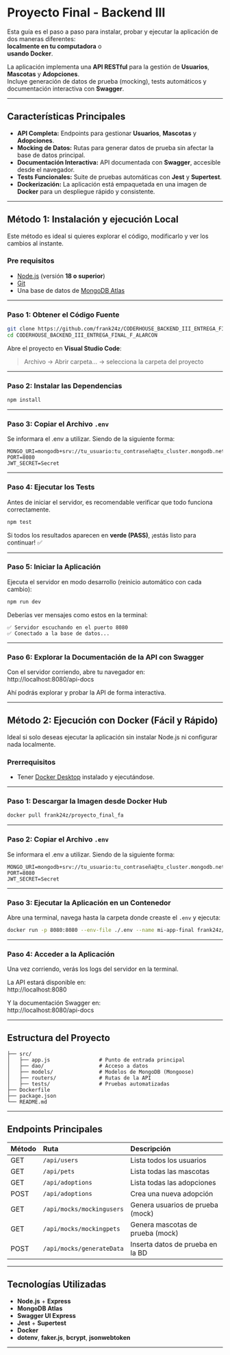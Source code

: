 # Proyecto Final - Backend III


Esta guía es el paso a paso para instalar, probar y ejecutar la aplicación de dos maneras diferentes:  
**localmente en tu computadora** o  
**usando Docker**.

La aplicación implementa una **API RESTful** para la gestión de **Usuarios**, **Mascotas** y **Adopciones**.  
Incluye generación de datos de prueba (mocking), tests automáticos y documentación interactiva con **Swagger**.

---

## Características Principales

- **API Completa:** Endpoints para gestionar **Usuarios**, **Mascotas** y **Adopciones**.  
- **Mocking de Datos:** Rutas para generar datos de prueba sin afectar la base de datos principal.  
- **Documentación Interactiva:** API documentada con **Swagger**, accesible desde el navegador.  
- **Tests Funcionales:** Suite de pruebas automáticas con **Jest** y **Supertest**.  
- **Dockerización:** La aplicación está empaquetada en una imagen de **Docker** para un despliegue rápido y consistente.  

---

## Método 1: Instalación y ejecución Local

Este método es ideal si quieres explorar el código, modificarlo y ver los cambios al instante.

### Pre requisitos

- [Node.js](https://nodejs.org/) (versión **18 o superior**)  
- [Git](https://git-scm.com/downloads)  
- Una base de datos de [MongoDB Atlas](https://www.mongodb.com/)

---

### Paso 1: Obtener el Código Fuente

```bash
git clone https://github.com/frank24z/CODERHOUSE_BACKEND_III_ENTREGA_FINAL_F_ALARCON.git
cd CODERHOUSE_BACKEND_III_ENTREGA_FINAL_F_ALARCON
```

Abre el proyecto en **Visual Studio Code**:  
> Archivo → Abrir carpeta... → selecciona la carpeta del proyecto

---

### Paso 2: Instalar las Dependencias

```bash
npm install
```

---

### Paso 3: Copiar el Archivo `.env`

Se informara el .env a utilizar. Siendo de la siguiente forma:

```env
MONGO_URI=mongodb+srv://tu_usuario:tu_contraseña@tu_cluster.mongodb.net/test
PORT=8080
JWT_SECRET=Secret
```

---

### Paso 4: Ejecutar los Tests

Antes de iniciar el servidor, es recomendable verificar que todo funciona correctamente.

```bash
npm test
```

Si todos los resultados aparecen en **verde (PASS)**, ¡estás listo para continuar! ✅

---

### Paso 5: Iniciar la Aplicación

Ejecuta el servidor en modo desarrollo (reinicio automático con cada cambio):

```bash
npm run dev
```

Deberías ver mensajes como estos en la terminal:

```
✅ Servidor escuchando en el puerto 8080
✅ Conectado a la base de datos...
```

---

### Paso 6: Explorar la Documentación de la API con Swagger

Con el servidor corriendo, abre tu navegador en:  
http://localhost:8080/api-docs

Ahí podrás explorar y probar la API de forma interactiva.

---

## Método 2: Ejecución con Docker (Fácil y Rápido)

Ideal si solo deseas ejecutar la aplicación sin instalar Node.js ni configurar nada localmente.

### Prerrequisitos

- Tener [Docker Desktop](https://www.docker.com/products/docker-desktop/) instalado y ejecutándose.

---

### Paso 1: Descargar la Imagen desde Docker Hub

```bash
docker pull frank24z/proyecto_final_fa
```

---

### Paso 2: Copiar el Archivo `.env`

Se informara el .env a utilizar. Siendo de la siguiente forma:

```env
MONGO_URI=mongodb+srv://tu_usuario:tu_contraseña@tu_cluster.mongodb.net/test
PORT=8080
JWT_SECRET=Secret
```

---

### Paso 3: Ejecutar la Aplicación en un Contenedor

Abre una terminal, navega hasta la carpeta donde creaste el `.env` y ejecuta:

```bash
docker run -p 8080:8080 --env-file ./.env --name mi-app-final frank24z/proyecto_final_fa
```

---

### Paso 4: Acceder a la Aplicación

Una vez corriendo, verás los logs del servidor en la terminal.

La API estará disponible en:  
http://localhost:8080

Y la documentación Swagger en:  
http://localhost:8080/api-docs

---

## Estructura del Proyecto

```
├── src/
│   ├── app.js                # Punto de entrada principal
│   ├── dao/                  # Acceso a datos
│   ├── models/               # Modelos de MongoDB (Mongoose)
│   ├── routers/              # Rutas de la API
│   ├── tests/                # Pruebas automatizadas
├── Dockerfile
├── package.json
└── README.md
```

---

## Endpoints Principales

| Método | Ruta                        | Descripción                          |
|:-------|:----------------------------|:-------------------------------------|
| GET    | `/api/users`                | Lista todos los usuarios             |
| GET    | `/api/pets`                 | Lista todas las mascotas             |
| GET    | `/api/adoptions`            | Lista todas las adopciones           |
| POST   | `/api/adoptions`            | Crea una nueva adopción              |
| GET    | `/api/mocks/mockingusers`   | Genera usuarios de prueba (mock)     |
| GET    | `/api/mocks/mockingpets`    | Genera mascotas de prueba (mock)     |
| POST   | `/api/mocks/generateData`   | Inserta datos de prueba en la BD     |

---

## Tecnologías Utilizadas

- **Node.js** + **Express**  
- **MongoDB Atlas** 
- **Swagger UI Express**  
- **Jest** + **Supertest**  
- **Docker**  
- **dotenv**, **faker.js**, **bcrypt**, **jsonwebtoken**

---
